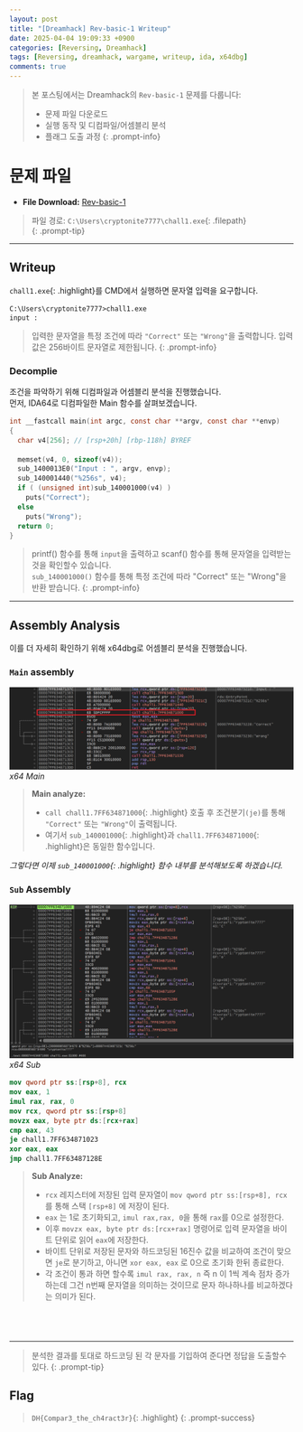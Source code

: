 ```yaml
---
layout: post
title: "[Dreamhack] Rev-basic-1 Writeup"
date: 2025-04-04 19:09:33 +0900
categories: [Reversing, Dreamhack]
tags: [Reversing, dreamhack, wargame, writeup, ida, x64dbg]
comments: true
---
```

<link rel="stylesheet" href="/assets/css/prompt_custom.css">

> 본 포스팅에서는 Dreamhack의 `Rev-basic-1` 문제를 다룹니다:  
> - 문제 파일 다운로드  
> - 실행 동작 및 디컴파일/어셈블리 분석  
> - 플래그 도출 과정 
{: .prompt-info}

# 문제 파일

<ul class="file-list">
  <li>
    <i class="fa-solid fa-file"></i> <strong>File Download:</strong> 
    <a href="https://dreamhack.io/wargame/challenges/14" target="_blank">Rev-basic-1</a>
  </li>
</ul>

> 파일 경로: `C:\Users\cryptonite7777\chall1.exe`{: .filepath}  
{: .prompt-tip}

---

## Writeup

`chall1.exe`{: .highlight}를 CMD에서 실행하면 문자열 입력을 요구합니다.

```console
C:\Users\cryptonite7777>chall1.exe
input :
```

> 입력한 문자열을 특정 조건에 따라 `"Correct"` 또는 `"Wrong"`을 출력합니다. 입력값은 256바이트 문자열로 제한됩니다.
{: .prompt-info}

### Decomplie

조건을 파악하기 위해 디컴파일과 어셈블리 분석을 진행했습니다.<br> 
먼저, IDA64로 디컴파일한 Main 함수를 살펴보겠습니다.

```c
int __fastcall main(int argc, const char **argv, const char **envp)
{
  char v4[256]; // [rsp+20h] [rbp-118h] BYREF

  memset(v4, 0, sizeof(v4));
  sub_1400013E0("Input : ", argv, envp);
  sub_140001440("%256s", v4);
  if ( (unsigned int)sub_140001000(v4) )
    puts("Correct");
  else
    puts("Wrong");
  return 0;
}
```
> printf() 함수를 통해 `input`을 출력하고 scanf() 함수를 통해 문자열을 입력받는것을 확인할수 있습니다. <br>
> `sub_140001000()` 함수를 통해 특정 조건에 따라 "Correct" 또는 "Wrong"을 반환 받습니다.
{: .prompt-info}

---
## Assembly Analysis
이를 더 자세히 확인하기 위해 x64dbg로 어셈블리 분석을 진행했습니다.

### `Main` assembly
![](assets/img/Rev-basic/Rev-basic-1/Main_asm.png)
_x64 Main_

> **Main analyze:**
> - `call chall1.7FF634871000`{: .highlight} 호출 후 조건분기`(je)`를 통해 `"Correct"` 또는 `"Wrong"`이 출력됩니다. 
> - 여기서 `sub_140001000`{: .highlight}과 `chall1.7FF634871000`{: .highlight}은 동일한 함수입니다.


*그렇다면 이제 `sub_140001000`{: .highlight} 함수 내부를 분석해보도록 하겠습니다.*

### `Sub` Assembly
![](assets/img/Rev-basic/Rev-basic-1/sub_function.png)
_x64 Sub_

```nasm
mov qword ptr ss:[rsp+8], rcx
mov eax, 1                           
imul rax, rax, 0                   
mov rcx, qword ptr ss:[rsp+8]          
movzx eax, byte ptr ds:[rcx+rax]     
cmp eax, 43                      
je chall1.7FF634871023   
xor eax, eax  
jmp chall1.7FF63487128E 
```

> **Sub Analyze:**
> - `rcx` 레지스터에 저장된 입력 문자열이 `mov qword ptr ss:[rsp+8], rcx` 를 통해 스택 `[rsp+8]` 에 저장이 된다. 
> - `eax` 는 1로 초기화되고, `imul rax,rax, 0`을 통해 `rax`를 0으로 설정한다. 
> - 이후 `movzx eax, byte ptr ds:[rcx+rax]` 명령어로 입력 문자열을 바이트 단위로 읽어 `eax`에 저장한다. 
> - 바이트 단위로 저장된 문자와 하드코딩된 16진수 값을 비교하여 조건이 맞으면 `je`로 분기하고, 아니면 `xor eax, eax` 로 0으로 초기화 한뒤 종료한다.
> - 각 조건이 통과 하면 할수록 `imul rax, rax, n` 즉 n 이 1씩 계속 점차 증가하는데 그건 n번째 문자열을 의미하는 것이므로 문자 하나하나를 비교하겠다는 의미가 된다. 
<pre></pre><pre></pre><pre></pre><pre></pre>

---

> 분석한 결과를 토대로 하드코딩 된 각 문자를 기입하여 준다면 정답을 도출할수 있다.
{: .prompt-tip}

## Flag
> `DH{Compar3_the_ch4ract3r}`{: .highlight}
{: .prompt-success}
